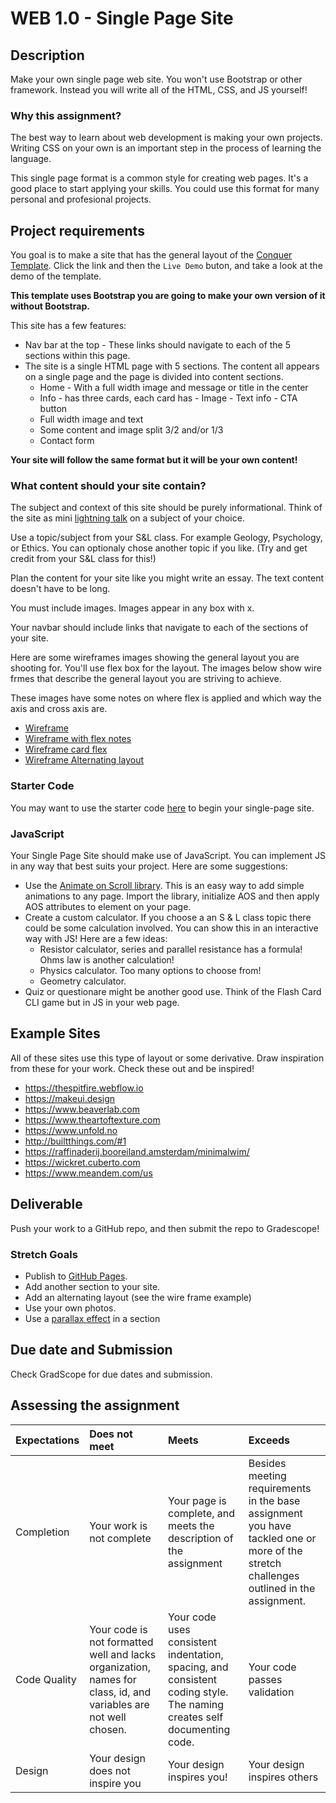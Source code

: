 # WEB 1.0 - Single Page Site

## Description 

Make your own single page web site. You won't use Bootstrap or other framework. Instead you will write all of the HTML, CSS, and JS yourself! 

### Why this assignment?

The best way to learn about web development is making your own projects. Writing CSS on your own is an important step in the process of learning the language. 

This single page format is a common style for creating web pages. It's a good place to start applying your skills. You could use this format for many personal and profesional projects. 

## Project requirements

You goal is to make a site that has the general layout of the [Conquer Template](https://www.free-css.com/assets/files/free-css-templates/preview/page196/conquer/). Click the link and then the `Live Demo` buton, and take a look at the demo of the template. 

**This template uses Bootstrap you are going to make your own version of it without Bootstrap.**

This site has a few features: 

- Nav bar at the top - These links should navigate to each of the 5 sections within this page.
- The site is a single HTML page with 5 sections. The content all appears on a single page and the page is divided into content sections. 
  - Home - With a full width image and message or title in the center
  - Info - has three cards, each card has
        - Image
        - Text info
        - CTA button
  - Full width image and text
  - Some content and image split 3/2 and/or 1/3
  - Contact form

**Your site will follow the same format but it will be your own content!** 

### What content should your site contain? 

The subject and context of this site should be purely informational. Think of the site as mini [lightning talk](https://en.wikipedia.org/wiki/Lightning_talk) on a subject of your choice. 

Use a topic/subject from your S&L class. For example Geology, Psychology, or Ethics. You can optionaly chose another topic if you like. (Try and get credit from your S&L class for this!)

Plan the content for your site like you might write an essay. The text content doesn't have to be long. 

You must include images. Images appear in any box with x. 

Your navbar should include links that navigate to each of the sections of your site. 

Here are some wireframes images showing the general layout you are shooting for. You'll use flex box for the layout. The images below show wire frmes that describe the general layout you are striving to achieve. 

These images have some notes on where flex is applied and which way the axis and cross axis are. 

- [Wireframe](images/Wireframe.png)
- [Wireframe with flex notes](images/Wireframe-with-flex-notes.png)
- [Wireframe card flex](images/Wireframe-with-card-notes.png)
- [Wireframe Alternating layout](images/Wireframe-with-alternating-layout.png)

### Starter Code

You may want to use the starter code [here](https://github.com/Tech-at-DU/single-page-starter) to begin your single-page site.

### JavaScript

Your Single Page Site should make use of JavaScript. You can implement JS in any way that best suits your project. Here are some suggestions: 

- Use the [Animate on Scroll library](https://michalsnik.github.io/aos/). This is an easy way to add simple animations to any page. Import the library, initialize AOS and then apply AOS attributes to element on your page. 
- Create a custom calculator. If you choose a an S & L class topic there could be some calculation involved. You can show this in an interactive way with JS! Here are a few ideas: 
  - Resistor calculator, series and parallel resistance has a formula! Ohms law is another calculation!
  - Physics calculator. Too many options to choose from! 
  - Geometry calculator. 
- Quiz or questionare might be another good use. Think of the Flash Card CLI game but in JS in your web page. 

## Example Sites 

All of these sites use this type of layout or some derivative. Draw inspiration from these for your work. Check these out and be inspired! 

- https://thespitfire.webflow.io
- https://makeui.design
- https://www.beaverlab.com
- https://www.theartoftexture.com
- https://www.unfold.no
- http://builtthings.com/#1
- https://raffinaderij.booreiland.amsterdam/minimalwim/
- https://wickret.cuberto.com
- https://www.meandem.com/us

## Deliverable

Push your work to a GitHub repo, and then submit the repo to Gradescope!

### Stretch Goals

- Publish to [GitHub Pages](https://docs.github.com/en/github/working-with-github-pages/creating-a-github-pages-site).
- Add another section to your site. 
- Add an alternating layout (see the wire frame example)
- Use your own photos.
- Use a [parallax effect](https://www.w3schools.com/howto/howto_css_parallax.asp) in a section 

## Due date and Submission 

Check GradScope for due dates and submission. 

## Assessing the assignment

| Expectations | Does not meet | Meets | Exceeds |
|:-------------|:--------------|:------|:--------|
| Completion | Your work is not complete | Your page is complete, and meets the description of the assignment | Besides meeting requirements in the base assignment you have tackled one or more of the stretch challenges outlined in the assignment. |
| Code Quality | Your code is not formatted well and lacks organization, names for class, id, and variables are not well chosen. | Your code uses consistent indentation, spacing, and consistent coding style. The naming creates self documenting code. | Your code passes validation |
| Design | Your design does not inspire you | Your design inspires you! | Your design inspires others | 


